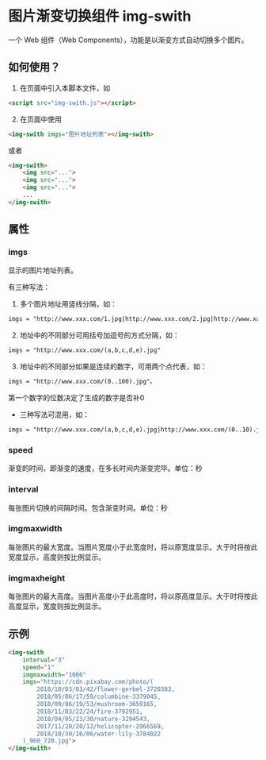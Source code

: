 # 图片渐变切换组件 img-swith

一个 Web 组件（Web Components），功能是以渐变方式自动切换多个图片。

## 如何使用？

1. 在页面中引入本脚本文件，如 
```html
<script src="img-swith.js"></script>
```

2. 在页面中使用
```html
<img-swith imgs="图片地址列表"></img-swith>
```
或者
```html
<img-swith>
    <img src="...">
    <img src="...">
    <img src="...">
    ...
</img-swith>
```

## 属性

### imgs
显示的图片地址列表。

有三种写法：

1. 多个图片地址用竖线分隔，如：
```html
imgs = "http://www.xxx.com/1.jpg|http://www.xxx.com/2.jpg|http://www.xxx.com/3.jpg"
```

2. 地址中的不同部分可用括号加逗号的方式分隔，如：
```html
imgs = "http://www.xxx.com/(a,b,c,d,e).jpg"
```
  
3. 地址中的不同部分如果是连续的数字，可用两个点代表，如：
```html
imgs = "http://www.xxx.com/(0..100).jpg"。
```
第一个数字的位数决定了生成的数字是否补0

* 三种写法可混用，如：
```html
imgs = "http://www.xxx.com/(a,b,c,d,e).jpg|http://www.xxx.com/(0..10).jpg|http://www.xxx.com/xxx.jpg"
```

### speed
渐变的时间，即渐变的速度，在多长时间内渐变完毕。单位：秒

### interval
每张图片切换的间隔时间。包含渐变时间。单位：秒

### imgmaxwidth
每张图片的最大宽度。当图片宽度小于此宽度时，将以原宽度显示。大于时将按此宽度显示，高度则按比例显示。

### imgmaxheight
每张图片的最大高度。当图片高度小于此高度时，将以原高度显示。大于时将按此高度显示，宽度则按比例显示。

## 示例
```html
<img-swith 
    interval="3" 
    speed="1" 
    imgmaxwidth="1000" 
    imgs="https://cdn.pixabay.com/photo/(
        2018/10/03/03/42/flower-gerbel-3720383,
        2018/05/06/17/59/columbine-3379045,
        2018/09/06/19/53/mushroom-3659165,
        2018/11/03/22/24/fire-3792951,
        2018/04/05/23/30/nature-3294543,
        2017/11/20/20/12/helicopter-2966569,
        2018/10/30/16/06/water-lily-3784022
    )_960_720.jpg">
</img-swith>
```